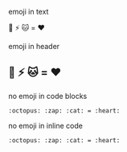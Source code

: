emoji in text

:octopus: :zap: :cat: = :heart:

emoji in header

## :octopus: :zap: :cat: = :heart:

no emoji in code blocks
```
:octopus: :zap: :cat: = :heart:
```

no emoji in inline code

`:octopus: :zap: :cat: = :heart:`
